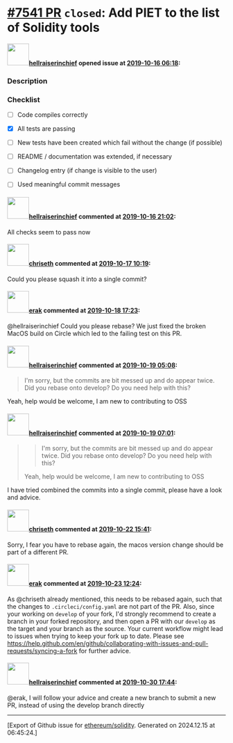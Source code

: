 # [\#7541 PR](https://github.com/ethereum/solidity/pull/7541) `closed`: Add PIET to the list of Solidity tools

#### <img src="https://avatars.githubusercontent.com/u/6377391?u=3477bd7d6eb560b2275f58f88b136e4bda01fc0c&v=4" width="50">[hellraiserinchief](https://github.com/hellraiserinchief) opened issue at [2019-10-16 06:18](https://github.com/ethereum/solidity/pull/7541):

<!--### Your checklist for this pull request

Please review the [guidelines for contributing](http://solidity.readthedocs.io/en/latest/contributing.html) to this repository.

Please also note that this project is released with a [Contributor Code of Conduct](CONDUCT.md). By participating in this project you agree to abide by its terms.
-->

### Description

<!--
Please explain the changes you made here.

Thank you for your help!
-->

### Checklist
- [ ] Code compiles correctly
- [x] All tests are passing
- [ ] New tests have been created which fail without the change (if possible)
- [ ] README / documentation was extended, if necessary
- [ ] Changelog entry (if change is visible to the user)
- [ ] Used meaningful commit messages


#### <img src="https://avatars.githubusercontent.com/u/6377391?u=3477bd7d6eb560b2275f58f88b136e4bda01fc0c&v=4" width="50">[hellraiserinchief](https://github.com/hellraiserinchief) commented at [2019-10-16 21:02](https://github.com/ethereum/solidity/pull/7541#issuecomment-542890411):

All checks seem to pass now

#### <img src="https://avatars.githubusercontent.com/u/9073706?v=4" width="50">[chriseth](https://github.com/chriseth) commented at [2019-10-17 10:19](https://github.com/ethereum/solidity/pull/7541#issuecomment-543108641):

Could you please squash it into a single commit?

#### <img src="https://avatars.githubusercontent.com/u/20012009?u=61e903cf16bc5f3353db1d571401e2e71b6f61ed&v=4" width="50">[erak](https://github.com/erak) commented at [2019-10-18 17:23](https://github.com/ethereum/solidity/pull/7541#issuecomment-543847088):

@hellraiserinchief Could you please rebase? We just fixed the broken MacOS build on Circle which led to the failing test on this PR.

#### <img src="https://avatars.githubusercontent.com/u/6377391?u=3477bd7d6eb560b2275f58f88b136e4bda01fc0c&v=4" width="50">[hellraiserinchief](https://github.com/hellraiserinchief) commented at [2019-10-19 05:08](https://github.com/ethereum/solidity/pull/7541#issuecomment-544100998):

> I'm sorry, but the commits are bit messed up and do appear twice. Did you rebase onto develop? Do you need help with this?

Yeah, help would be welcome, I am new to contributing to OSS

#### <img src="https://avatars.githubusercontent.com/u/6377391?u=3477bd7d6eb560b2275f58f88b136e4bda01fc0c&v=4" width="50">[hellraiserinchief](https://github.com/hellraiserinchief) commented at [2019-10-19 07:01](https://github.com/ethereum/solidity/pull/7541#issuecomment-544108897):

> > I'm sorry, but the commits are bit messed up and do appear twice. Did you rebase onto develop? Do you need help with this?
> 
> Yeah, help would be welcome, I am new to contributing to OSS

I have tried combined the commits into a single commit, please have a look and advice.

#### <img src="https://avatars.githubusercontent.com/u/9073706?v=4" width="50">[chriseth](https://github.com/chriseth) commented at [2019-10-22 15:41](https://github.com/ethereum/solidity/pull/7541#issuecomment-545024744):

Sorry, I fear you have to rebase again, the macos version change should be part of a different PR.

#### <img src="https://avatars.githubusercontent.com/u/20012009?u=61e903cf16bc5f3353db1d571401e2e71b6f61ed&v=4" width="50">[erak](https://github.com/erak) commented at [2019-10-23 12:24](https://github.com/ethereum/solidity/pull/7541#issuecomment-545418258):

As @chriseth already mentioned, this needs to be rebased again, such that the changes to `.circleci/config.yaml` are not part of the PR. Also, since your working on `develop` of your fork, I'd strongly recommend to create a branch in your forked repository, and then open a PR with our `develop` as the target and your branch as the source. Your current workflow might lead to issues when trying to keep your fork up to date. Please see https://help.github.com/en/github/collaborating-with-issues-and-pull-requests/syncing-a-fork for further advice.

#### <img src="https://avatars.githubusercontent.com/u/6377391?u=3477bd7d6eb560b2275f58f88b136e4bda01fc0c&v=4" width="50">[hellraiserinchief](https://github.com/hellraiserinchief) commented at [2019-10-30 17:44](https://github.com/ethereum/solidity/pull/7541#issuecomment-548030446):

@erak, I will follow your advice and create a new branch to submit a new PR, instead of using the develop branch directly


-------------------------------------------------------------------------------



[Export of Github issue for [ethereum/solidity](https://github.com/ethereum/solidity). Generated on 2024.12.15 at 06:45:24.]
